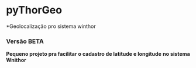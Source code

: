 # pyThorGeo
*Geolocalização pro sistema winthor

### Versão BETA

**Pequeno projeto pra facilitar o cadastro de latitude e longitude**
**no sistema Wnithor**